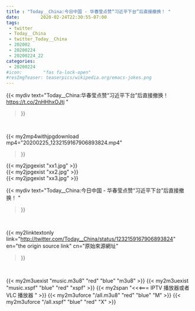 ```yaml
---
title : "Today__China:今日中国 - 华春莹点赞“习近平下台”后直接撤换！ "
date:        2020-02-24T22:30:55-07:00
tags:
 - twitter
 - Today__China
 - twitter_Today__China
 - 202002
 - 20200224
 - 20200224_22
categories:
 - 20200224
#icon:        "fas fa-lock-open"
#resImgTeaser: teaserpics/wikipedia.org/emacs-jokes.png
---
```


{{< mydiv text="Today__China:华春莹点赞“习近平下台”后直接撤换！ https://t.co/2nHHhxOJtj "
>}}
<br>


{{< my2mp4withjpgdownload mp4="20200225_1232159167906893824.mp4"
>}}

{{< my2jpgexist "xx1.jpg" >}}<br>
{{< my2jpgexist "xx2.jpg" >}}<br>
{{< my2jpgexist "xx3.jpg" >}}<br>



{{< mydiv text="Today__China:今日中国 - 华春莹点赞“习近平下台”后直接撤换！ "
>}}
<br>

{{< my2linktextonly link="http://twitter.com/Today__China/status/1232159167906893824"
en="the origin source link" cn="原始來源網址"
>}}


<br>

{{< my2m3uexist "music.m3u8" "red"  "blue" "m3u8" >}} {{< my2m3uexist "music.xspf" "blue" "red"  "xspf" >}} {{< my2span "<<<=== IPTV 播放器或者 VLC 播放器 " >}} {{< my2m3uforce "/all.m3u8" "red"  "blue" "M" >}} {{< my2m3uforce "/all.xspf" "blue" "red"  "X" >}} 
